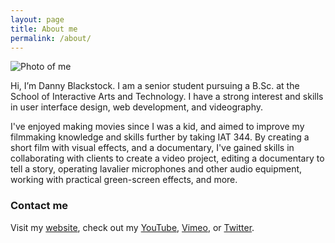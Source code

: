 ```yaml
---
layout: page
title: About me
permalink: /about/
---
```


![Photo of me]({{site.baseurl}}/assets/img/profile-pic.png)

Hi, I’m Danny Blackstock. I am a senior student pursuing a B.Sc. at the School of Interactive Arts and Technology. I have a strong interest and skills in user interface design, web development, and videography.

I've enjoyed making movies since I was a kid, and aimed to improve my filmmaking knowledge and skills further by taking IAT 344. By creating a short film with visual effects, and a documentary, I've gained skills in collaborating with clients to create a video project, editing a documentary to tell a story, operating lavalier microphones and other audio equipment, working with practical green-screen effects, and more.

### Contact me

Visit my [website][portfolio], check out my [YouTube][YouTube], [Vimeo][Vimeo], or [Twitter][Twitter].

[tf]: http://template-factory.nl
[m]: http://mearch.com
[pw]: http://processwire.com
[pwf]: http://processwire.com/talk
[jekyll]: http://jekyllrb.com
[github]: https://github.com/gayanvirajith
[google]: https://plus.google.com/+GayanVirajith
[twitter]: https://twitter.com/the_blackstock
[portfolio]: http://www.dannyblackstock.com
[YouTube]: https://www.youtube.com/channel/UCiDSYIZbv6ebfw_XnCV9mWw
[Vimeo]: https://vimeo.com/dannyblackstock